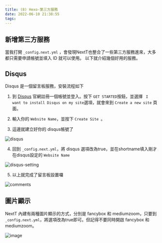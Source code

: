 ```yaml
---
title: (8) Hexo-第三方服務
date: 2022-06-10 21:38:55
tags:
---
```


## 新增第三方服務
當我打開 `_config.next.yml` ，會發現NextT也整合了一些第三方服務進來，大多都只需要申請帳號並填入 ID 就可以使用。
以下就介紹幾個好用的服務。

## Disqus
Disqus 是一個留言板服務，安裝流程如下

1. 到 [Disqus](https://disqus.com/) 官網註冊一個帳號並登入。按下 `GET STARTED`按鈕，並選擇 ` I want to install Disqus on my site`選項，就會來到 `Create a new site` 頁面。

2. 輸入你的 `Website Name`，並按下 `Create Site `。

3. 這邊就建立好你的 disqus帳號了

![disqus](https://firebasestorage.googleapis.com/v0/b/project-fb4ac.appspot.com/o/2022061102.png?alt=media&token=518dfa72-a8fe-4c81-bead-89bc3a59e874)

4. 回到 `_config.next.yml`，將 disqus 選項改為true，並在shortname填入剛才在disqus設定的 `Website Name`

![disqus-setting](https://firebasestorage.googleapis.com/v0/b/project-fb4ac.appspot.com/o/2022061103.png?alt=media&token=3a8584ce-3749-4640-99c0-c8ecd574faa7)

5. 以上就完成了留言板設置囉

![comments](https://firebasestorage.googleapis.com/v0/b/project-fb4ac.appspot.com/o/2022061104.png?alt=media&token=dc77ed95-13ce-4a34-9769-1297dc7c1bda)

## 圖片顯示
NextT 內建有兩種圖片顯示的方式，分別是 fancybox 和 mediumzoom，只要到 `_config.next.yml`，將選項改為true即可。但記得不要同時開啟 fancybox 和 mediumzoom。

![image](https://firebasestorage.googleapis.com/v0/b/project-fb4ac.appspot.com/o/2022061101.png?alt=media&token=c62c2900-a1e0-4d60-9a0a-bf13dc66d7a3)


